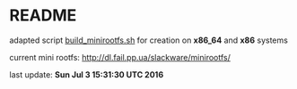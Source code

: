 # README #

adapted script [build_minirootfs.sh](http://slackware.uk/slackwarearm/slackwarearm-devtools/minirootfs/scripts/build_minirootfs.sh) for creation on **x86_64** and **x86** systems

current mini rootfs: http://dl.fail.pp.ua/slackware/minirootfs/

last update: **Sun Jul  3 15:31:30 UTC 2016**